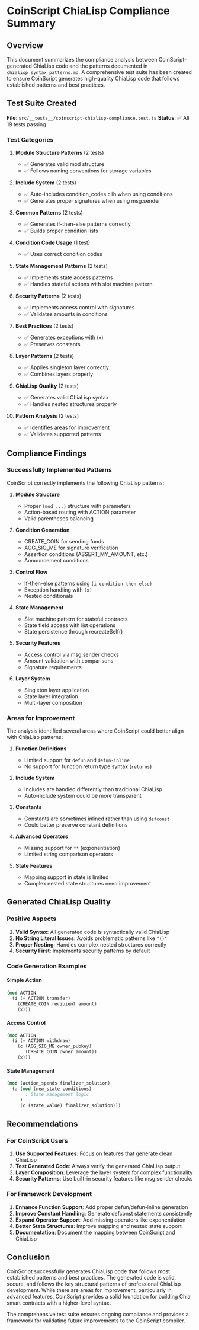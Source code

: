 # CoinScript ChiaLisp Compliance Summary

## Overview

This document summarizes the compliance analysis between CoinScript-generated ChiaLisp code and the patterns documented in `chialisp_syntax_patterns.md`. A comprehensive test suite has been created to ensure CoinScript generates high-quality ChiaLisp code that follows established patterns and best practices.

## Test Suite Created

**File**: `src/__tests__/coinscript-chialisp-compliance.test.ts`
**Status**: ✅ All 19 tests passing

### Test Categories

1. **Module Structure Patterns** (2 tests)
   - ✅ Generates valid mod structure
   - ✅ Follows naming conventions for storage variables

2. **Include System** (2 tests)
   - ✅ Auto-includes condition_codes.clib when using conditions
   - ✅ Generates proper signatures when using msg.sender

3. **Common Patterns** (2 tests)
   - ✅ Generates if-then-else patterns correctly
   - ✅ Builds proper condition lists

4. **Condition Code Usage** (1 test)
   - ✅ Uses correct condition codes

5. **State Management Patterns** (2 tests)
   - ✅ Implements state access patterns
   - ✅ Handles stateful actions with slot machine pattern

6. **Security Patterns** (2 tests)
   - ✅ Implements access control with signatures
   - ✅ Validates amounts in conditions

7. **Best Practices** (2 tests)
   - ✅ Generates exceptions with (x)
   - ✅ Preserves constants

8. **Layer Patterns** (2 tests)
   - ✅ Applies singleton layer correctly
   - ✅ Combines layers properly

9. **ChiaLisp Quality** (2 tests)
   - ✅ Generates valid ChiaLisp syntax
   - ✅ Handles nested structures properly

10. **Pattern Analysis** (2 tests)
    - ✅ Identifies areas for improvement
    - ✅ Validates supported patterns

## Compliance Findings

### Successfully Implemented Patterns

CoinScript correctly implements the following ChiaLisp patterns:

1. **Module Structure**
   - Proper `(mod ...)` structure with parameters
   - Action-based routing with ACTION parameter
   - Valid parentheses balancing

2. **Condition Generation**
   - CREATE_COIN for sending funds
   - AGG_SIG_ME for signature verification
   - Assertion conditions (ASSERT_MY_AMOUNT, etc.)
   - Announcement conditions

3. **Control Flow**
   - If-then-else patterns using `(i condition then else)`
   - Exception handling with `(x)`
   - Nested conditionals

4. **State Management**
   - Slot machine pattern for stateful contracts
   - State field access with list operations
   - State persistence through recreateSelf()

5. **Security Features**
   - Access control via msg.sender checks
   - Amount validation with comparisons
   - Signature requirements

6. **Layer System**
   - Singleton layer application
   - State layer integration
   - Multi-layer composition

### Areas for Improvement

The analysis identified several areas where CoinScript could better align with ChiaLisp patterns:

1. **Function Definitions**
   - Limited support for `defun` and `defun-inline`
   - No support for function return type syntax (`returns`)

2. **Include System**
   - Includes are handled differently than traditional ChiaLisp
   - Auto-include system could be more transparent

3. **Constants**
   - Constants are sometimes inlined rather than using `defconst`
   - Could better preserve constant definitions

4. **Advanced Operators**
   - Missing support for `**` (exponentiation)
   - Limited string comparison operators

5. **State Features**
   - Mapping support in state is limited
   - Complex nested state structures need improvement

## Generated ChiaLisp Quality

### Positive Aspects

1. **Valid Syntax**: All generated code is syntactically valid ChiaLisp
2. **No String Literal Issues**: Avoids problematic patterns like `"()"`
3. **Proper Nesting**: Handles complex nested structures correctly
4. **Security First**: Implements security patterns by default

### Code Generation Examples

#### Simple Action
```lisp
(mod ACTION 
  (i (= ACTION transfer) 
    (CREATE_COIN recipient amount) 
    (x)))
```

#### Access Control
```lisp
(mod ACTION 
  (i (= ACTION withdraw)
    (c (AGG_SIG_ME owner_pubkey) 
       (CREATE_COIN owner amount))
    (x)))
```

#### State Management
```lisp
(mod (action_spends finalizer_solution)
  (a (mod (new_state conditions)
       ; State management logic
     )
     (c (state_value) finalizer_solution)))
```

## Recommendations

### For CoinScript Users

1. **Use Supported Features**: Focus on features that generate clean ChiaLisp
2. **Test Generated Code**: Always verify the generated ChiaLisp output
3. **Layer Composition**: Leverage the layer system for complex functionality
4. **Security Patterns**: Use built-in security features like msg.sender checks

### For Framework Development

1. **Enhance Function Support**: Add proper defun/defun-inline generation
2. **Improve Constant Handling**: Generate defconst statements consistently
3. **Expand Operator Support**: Add missing operators like exponentiation
4. **Better State Structures**: Improve mapping and nested state support
5. **Documentation**: Document the mapping between CoinScript and ChiaLisp

## Conclusion

CoinScript successfully generates ChiaLisp code that follows most established patterns and best practices. The generated code is valid, secure, and follows the key structural patterns of professional ChiaLisp development. While there are areas for improvement, particularly in advanced features, CoinScript provides a solid foundation for building Chia smart contracts with a higher-level syntax.

The comprehensive test suite ensures ongoing compliance and provides a framework for validating future improvements to the CoinScript compiler. 